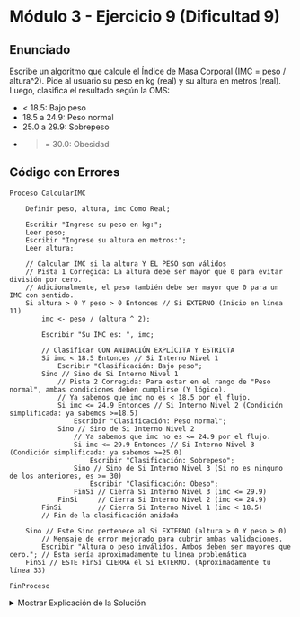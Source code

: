 # Módulo 3 - Ejercicio 9 (Dificultad 9)

## Enunciado
Escribe un algoritmo que calcule el Índice de Masa Corporal (IMC = peso / altura^2). Pide al usuario su peso en kg (real) y su altura en metros (real). Luego, clasifica el resultado según la OMS:
*   < 18.5: Bajo peso
*   18.5 a 24.9: Peso normal
*   25.0 a 29.9: Sobrepeso
*   >= 30.0: Obesidad

## Código con Errores
```pseudocode
Proceso CalcularIMC
	
    Definir peso, altura, imc Como Real;
	
    Escribir "Ingrese su peso en kg:";
    Leer peso;
    Escribir "Ingrese su altura en metros:";
    Leer altura;
	
    // Calcular IMC si la altura Y EL PESO son válidos
    // Pista 1 Corregida: La altura debe ser mayor que 0 para evitar división por cero.
    // Adicionalmente, el peso también debe ser mayor que 0 para un IMC con sentido.
    Si altura > 0 Y peso > 0 Entonces // Si EXTERNO (Inicio en línea 11)
        imc <- peso / (altura ^ 2);
		
        Escribir "Su IMC es: ", imc;
		
        // Clasificar CON ANIDACIÓN EXPLÍCITA Y ESTRICTA
        Si imc < 18.5 Entonces // Si Interno Nivel 1
            Escribir "Clasificación: Bajo peso";
        Sino // Sino de Si Interno Nivel 1
            // Pista 2 Corregida: Para estar en el rango de "Peso normal", ambas condiciones deben cumplirse (Y lógico).
            // Ya sabemos que imc no es < 18.5 por el flujo.
            Si imc <= 24.9 Entonces // Si Interno Nivel 2 (Condición simplificada: ya sabemos >=18.5)
                Escribir "Clasificación: Peso normal";
            Sino // Sino de Si Interno Nivel 2
                // Ya sabemos que imc no es <= 24.9 por el flujo.
                Si imc <= 29.9 Entonces // Si Interno Nivel 3 (Condición simplificada: ya sabemos >=25.0)
                    Escribir "Clasificación: Sobrepeso";
                Sino // Sino de Si Interno Nivel 3 (Si no es ninguno de los anteriores, es >= 30)
                    Escribir "Clasificación: Obeso";
                FinSi // Cierra Si Interno Nivel 3 (imc <= 29.9)
            FinSi     // Cierra Si Interno Nivel 2 (imc <= 24.9)
        FinSi         // Cierra Si Interno Nivel 1 (imc < 18.5)
        // Fin de la clasificación anidada
		
    Sino // Este Sino pertenece al Si EXTERNO (altura > 0 Y peso > 0)
        // Mensaje de error mejorado para cubrir ambas validaciones.
        Escribir "Altura o peso inválidos. Ambos deben ser mayores que cero."; // Esta sería aproximadamente tu línea problemática
    FinSi // ESTE FinSi CIERRA el Si EXTERNO. (Aproximadamente tu línea 33)

FinProceso
```

</details><details><summary>Mostrar Explicación de la Solución</summary>

## Explicación de la Solución

1.  Para calcular el IMC, la altura no puede ser cero (división por cero) y tanto altura como peso deben ser valores positivos. La condición inicial `altura >= 0` era insuficiente. Se cambió a `altura > 0 Y peso > 0`.
2.  Para estar en el rango de "Peso normal" (18.5 a 24.9), el IMC debe cumplir *ambas* condiciones: ser mayor o igual a 18.5 **Y** ser menor o igual a 24.9. El operador `O` era incorrecto. Sin embargo, en una estructura `Si/Sino Si`, si llegamos a `Sino Si imc <= 24.9`, ya sabemos que la condición anterior (`imc < 18.5`) fue falsa, lo que implica que `imc >= 18.5`. Por lo tanto, solo necesitamos verificar el límite superior (`imc <= 24.9`). Lo mismo aplica para el sobrepeso.
3.  Faltaba un `FinSi` para cerrar la estructura condicional anidada que realizaba la clasificación del IMC.
</details>